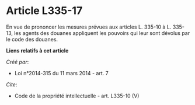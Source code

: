 # Article L335-17

En vue de prononcer les mesures prévues aux articles L. 335-10 à L. 335-13, les agents des douanes appliquent les pouvoirs
qui leur sont dévolus par le code des douanes.

**Liens relatifs à cet article**

_Créé par_:

  - Loi n°2014-315 du 11 mars 2014 - art. 7

_Cite_:

  - Code de la propriété intellectuelle - art. L335-10 (V)
